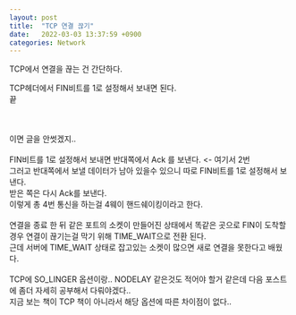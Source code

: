 ```yaml
---
layout: post
title:  "TCP 연결 끊기"
date:   2022-03-03 13:37:59 +0900
categories: Network
---
```


TCP에서 연결을 끊는 건 간단하다. <br>

TCP헤더에서 FIN비트를 1로 설정해서 보내면 된다. <br>
끝 <br>
<br>
<br>
<br>
이면 글을 안썻겠지.. <br>
<br>
FIN비트를 1로 설정해서 보내면 반대쪽에서 Ack 를 보낸다. <- 여기서 2번 <br>
그러고 반대쪽에서 보낼 데이터가 남아 있을수 있으니 따로 FIN비트를 1로 설정해서 보낸다. <br>
받은 쪽은 다시 Ack를 보낸다. <br>
이렇게 총 4번 통신을 하는걸 4웨이 핸드쉐이킹이라고 한다. <br>
<br>
연결을 종료 한 뒤 같은 포트의 소켓이 만들어진 상태에서 똑같은 곳으로 FIN이 도착할 경우 연결이 끊기는걸 막기 위해 TIME_WAIT으로 전환 된다. <br>
근데 서버에 TIME_WAIT 상태로 잡고있는 소켓이 많으면 새로 연결을 못한다고 배웠다. <br>
<br>
TCP에 SO_LINGER 옵션이랑.. NODELAY 같은것도 적어야 할거 같은데 다음 포스트에 좀더 자세히 공부해서 다뤄야겠다..<br>
지금 보는 책이 TCP 책이 아니라서 해당 옵션에 따른 차이점이 없다..<br>
<br>

